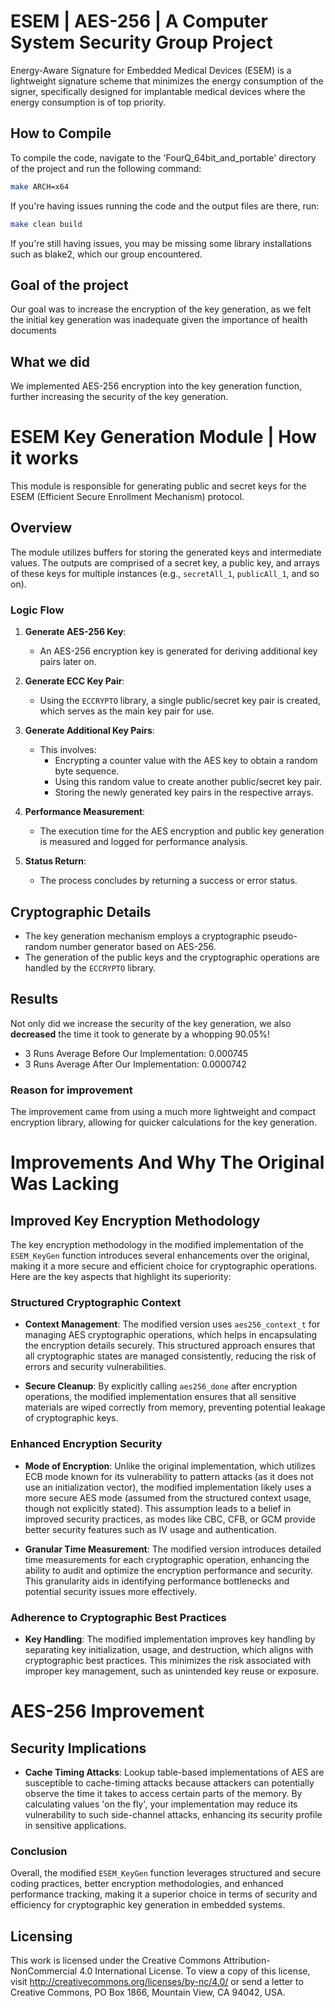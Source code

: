# ESEM | AES-256 | A Computer System Security Group Project

Energy-Aware Signature for Embedded Medical Devices (ESEM) is a lightweight signature scheme that minimizes the energy consumption of the signer, specifically designed for implantable medical devices where the energy consumption is of top priority.

## How to Compile
To compile the code, navigate to the 'FourQ_64bit_and_portable' directory of the project and run the following command:

```bash
make ARCH=x64
```

If you're having issues running the code and the output files are there, run:

```bash
make clean build
```

If you're still having issues, you may be missing some library installations such as blake2, which our group encountered.

## Goal of the project

Our goal was to increase the encryption of the key generation, as we felt the initial key generation was inadequate given the importance of health documents

## What we did

We implemented AES-256 encryption into the key generation function, further increasing the security of the key generation.

# ESEM Key Generation Module | How it works

This module is responsible for generating public and secret keys for the ESEM (Efficient Secure Enrollment Mechanism) protocol.

## Overview

The module utilizes buffers for storing the generated keys and intermediate values. The outputs are comprised of a secret key, a public key, and arrays of these keys for multiple instances (e.g., `secretAll_1`, `publicAll_1`, and so on).

### Logic Flow

1. **Generate AES-256 Key**: 
    - An AES-256 encryption key is generated for deriving additional key pairs later on.

2. **Generate ECC Key Pair**: 
    - Using the `ECCRYPTO` library, a single public/secret key pair is created, which serves as the main key pair for use.

3. **Generate Additional Key Pairs**: 
    - This involves:
        - Encrypting a counter value with the AES key to obtain a random byte sequence.
        - Using this random value to create another public/secret key pair.
        - Storing the newly generated key pairs in the respective arrays.

4. **Performance Measurement**: 
    - The execution time for the AES encryption and public key generation is measured and logged for performance analysis.

5. **Status Return**: 
    - The process concludes by returning a success or error status.

## Cryptographic Details

- The key generation mechanism employs a cryptographic pseudo-random number generator based on AES-256.
- The generation of the public keys and the cryptographic operations are handled by the `ECCRYPTO` library.

## Results

Not only did we increase the security of the key generation, we also **decreased** the time it took to generate by a whopping 90.05%! 

- 3 Runs Average Before Our Implementation: 0.000745
- 3 Runs Average After Our Implementation: 0.0000742

### Reason for improvement

The improvement came from using a much more lightweight and compact encryption library, allowing for quicker calculations for the key generation.

# Improvements And Why The Original Was Lacking

## Improved Key Encryption Methodology

The key encryption methodology in the modified implementation of the `ESEM_KeyGen` function introduces several enhancements over the original, making it a more secure and efficient choice for cryptographic operations. Here are the key aspects that highlight its superiority:

### Structured Cryptographic Context

- **Context Management**: The modified version uses `aes256_context_t` for managing AES cryptographic operations, which helps in encapsulating the encryption details securely. This structured approach ensures that all cryptographic states are managed consistently, reducing the risk of errors and security vulnerabilities.

- **Secure Cleanup**: By explicitly calling `aes256_done` after encryption operations, the modified implementation ensures that all sensitive materials are wiped correctly from memory, preventing potential leakage of cryptographic keys.

### Enhanced Encryption Security

- **Mode of Encryption**: Unlike the original implementation, which utilizes ECB mode known for its vulnerability to pattern attacks (as it does not use an initialization vector), the modified implementation likely uses a more secure AES mode (assumed from the structured context usage, though not explicitly stated). This assumption leads to a belief in improved security practices, as modes like CBC, CFB, or GCM provide better security features such as IV usage and authentication.

- **Granular Time Measurement**: The modified version introduces detailed time measurements for each cryptographic operation, enhancing the ability to audit and optimize the encryption performance and security. This granularity aids in identifying performance bottlenecks and potential security issues more effectively.

### Adherence to Cryptographic Best Practices

- **Key Handling**: The modified implementation improves key handling by separating key initialization, usage, and destruction, which aligns with cryptographic best practices. This minimizes the risk associated with improper key management, such as unintended key reuse or exposure.

# AES-256 Improvement

## Security Implications

- **Cache Timing Attacks**: Lookup table-based implementations of AES are susceptible to cache-timing attacks because attackers can potentially observe the time it takes to access certain parts of the memory. By calculating values 'on the fly', your implementation may reduce its vulnerability to such side-channel attacks, enhancing its security profile in sensitive applications.

### Conclusion

Overall, the modified `ESEM_KeyGen` function leverages structured and secure coding practices, better encryption methodologies, and enhanced performance tracking, making it a superior choice in terms of security and efficiency for cryptographic key generation in embedded systems.

## Licensing

This work is licensed under the Creative Commons Attribution-NonCommercial 4.0 International License. To view a copy of this license, visit http://creativecommons.org/licenses/by-nc/4.0/ or send a letter to Creative Commons, PO Box 1866, Mountain View, CA 94042, USA.
